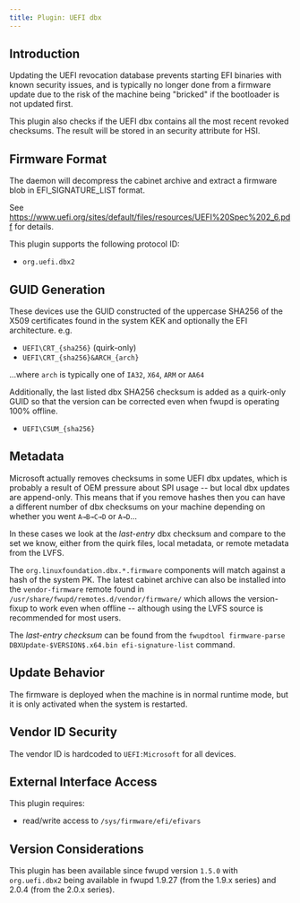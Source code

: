 ```yaml
---
title: Plugin: UEFI dbx
---
```


## Introduction

Updating the UEFI revocation database prevents starting EFI binaries with known
security issues, and is typically no longer done from a firmware update due to
the risk of the machine being "bricked" if the bootloader is not updated first.

This plugin also checks if the UEFI dbx contains all the most recent revoked
checksums. The result will be stored in an security attribute for HSI.

## Firmware Format

The daemon will decompress the cabinet archive and extract a firmware blob in
EFI_SIGNATURE_LIST format.

See <https://www.uefi.org/sites/default/files/resources/UEFI%20Spec%202_6.pdf>
for details.

This plugin supports the following protocol ID:

* `org.uefi.dbx2`

## GUID Generation

These devices use the GUID constructed of the uppercase SHA256 of the X509
certificates found in the system KEK and optionally the EFI architecture. e.g.

* `UEFI\CRT_{sha256}` (quirk-only)
* `UEFI\CRT_{sha256}&ARCH_{arch}`

...where `arch` is typically one of `IA32`, `X64`, `ARM` or `AA64`

Additionally, the last listed dbx SHA256 checksum is added as a quirk-only GUID so that the version
can be corrected even when fwupd is operating 100% offline.

* `UEFI\CSUM_{sha256}`

## Metadata

Microsoft actually removes checksums in some UEFI dbx updates, which is probably a result of OEM
pressure about SPI usage -- but local dbx updates are append-only.
This means that if you remove hashes then you can have a different number of dbx checksums on your
machine depending on whether you went `A→B→C→D` or `A→D`...

In these cases we look at the *last-entry* dbx checksum and compare to the set we know, either from
the quirk files, local metadata, or remote metadata from the LVFS.

The `org.linuxfoundation.dbx.*.firmware` components will match against a hash of the system PK.
The latest cabinet archive can also be installed into the `vendor-firmware`
remote found in `/usr/share/fwupd/remotes.d/vendor/firmware/` which allows the version-fixup to work
even when offline -- although using the LVFS source is recommended for most users.

The *last-entry checksum* can be found from the
`fwupdtool firmware-parse DBXUpdate-$VERSION$.x64.bin efi-signature-list` command.

## Update Behavior

The firmware is deployed when the machine is in normal runtime mode, but it is
only activated when the system is restarted.

## Vendor ID Security

The vendor ID is hardcoded to `UEFI:Microsoft` for all devices.

## External Interface Access

This plugin requires:

* read/write access to `/sys/firmware/efi/efivars`

## Version Considerations

This plugin has been available since fwupd version `1.5.0` with `org.uefi.dbx2`
being available in fwupd 1.9.27 (from the 1.9.x series) and 2.0.4 (from the 2.0.x series).
